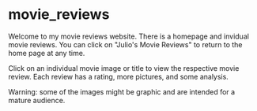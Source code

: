 # movie_reviews
Welcome to my movie reviews website. There is a homepage and invidual movie reviews. You can click on "Julio's Movie Reviews" to return to the home page at any time.

Click on an individual movie image or title to view the respective movie review. Each review has a rating, more pictures, and some analysis.

Warning: some of the images might be graphic and are intended for a mature audience.
